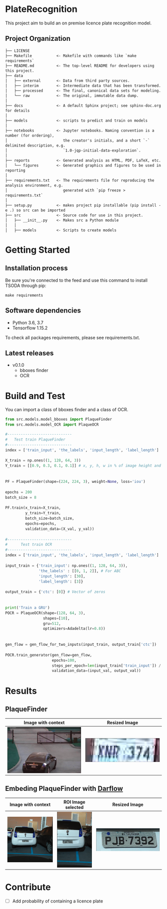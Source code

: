 PlateRecognition
==============================

This project aim to build an on premise licence plate recognition model.

Project Organization
------------

    ├── LICENSE
    ├── Makefile           <- Makefile with commands like `make requirements` 
    ├── README.md          <- The top-level README for developers using this project.
    ├── data
    │   ├── external       <- Data from third party sources.
    │   ├── interim        <- Intermediate data that has been transformed.
    │   ├── processed      <- The final, canonical data sets for modeling.
    │   └── raw            <- The original, immutable data dump.
    │
    ├── docs               <- A default Sphinx project; see sphinx-doc.org for details
    │
    ├── models             <- scripts to predict and train on models
    │
    ├── notebooks          <- Jupyter notebooks. Naming convention is a number (for ordering),
    │                         the creator's initials, and a short `-` delimited description, e.g.
    │                         `1.0-jqp-initial-data-exploration`.
    │
    ├── reports            <- Generated analysis as HTML, PDF, LaTeX, etc.
    │   └── figures        <- Generated graphics and figures to be used in reporting
    │
    ├── requirements.txt   <- The requirements file for reproducing the analysis environment, e.g.
    │                         generated with `pip freeze > requirements.txt`
    │
    ├── setup.py           <- makes project pip installable (pip install -e .) so src can be imported
    ├── src                <- Source code for use in this project.
    │   ├── __init__.py    <- Makes src a Python module
    │   │
    │   ├── models         <- Scripts to create models


# Getting Started

##	Installation process
Be sure you're connected to the feed and use this command to install TSODA through pip:

```
make requirements
```

##	Software dependencies

- Python 3.6, 3.7
- Tensorflow 1.15.2

To check all packages requirements, please see requirements.txt.

##	Latest releases
- v0.1.0 
    - bboxes finder
    - OCR

# Build and Test
You can import a class of bboxes finder and a class of OCR.
```Python
from src.models.model_bboxes import PlaqueFinder
from src.models.model_OCR import PlaqueOCR
```

```Python
#-----------------------------
#   Test train PlaqueFinder
#-----------------------------
index = ['train_input', 'the_labels', 'input_length', 'label_length']

X_train = np.ones((1, 128, 64, 3))
Y_train = [[0.9, 0.3, 0.1, 0.1]] # x, y, h, w in % of image height and width


PF = PlaqueFinder(shape=(224, 224, 3), weight=None, loss='iou')

epochs = 200
batch_size = 8

PF.train(x_train=X_train,
         y_train=Y_train,
         batch_size=batch_size,
         epochs=epochs,
         validation_data=(X_val, y_val))

#-----------------------------
#      Test train OCR
#-----------------------------
index = ['train_input', 'the_labels', 'input_length', 'label_length']

input_train = {'train_input': np.ones((1, 128, 64, 3)),
               'the_labels' : [[0, 1, 2]], # For ABC
               'input_length': [30],
               'label_length': [3]}

output_train = {'ctc': [0]} # Vector of zeros


print('Train a GRU')
POCR = PlaqueOCR(shape=(128, 64, 3),
                 shapes=[10],
                 gru=512,
                 optimizers=Adadelta(lr=0.8))


gen_flow = gen_flow_for_two_inputs(input_train, output_train['ctc'])

POCR.train_generator(gen_flow=gen_flow,
                     epochs=100,
                     steps_per_epoch=len(input_train['train_input']) / 32,
                     validation_data=(input_val, output_val))

```

# Results
## PlaqueFinder
| Image with context   |   Resized Image  |
|:--------------------:|:----------------:|
| ![](reports/figures/XNR374_large.png)|![](reports/figures/XNR374.png)|

## Embeding PlaqueFinder with [Darflow](https://github.com/thtrieu/darkflow)
| Image with context  | ROI Image selected | Resized Image |
|:-------------------:|:------------------:|:-------------:|
| ![](reports/figures/PJB7392_large.png)|![](reports/figures/PJB7392_resize.png)|![](reports/figures/PJB7392.png)|

# Contribute
- [ ] Add probability of containing a licence plate 
